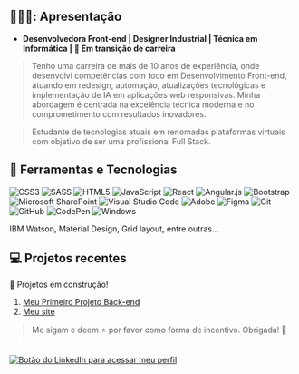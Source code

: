 ## 👩🏻‍💻: Apresentação 
- **Desenvolvedora Front-end | Designer Industrial | Técnica em Informática | 🚀 Em transição de carreira**
> Tenho uma carreira de mais de 10 anos de experiência, onde desenvolvi competências com foco em Desenvolvimento Front-end, atuando em redesign, automação, atualizações tecnológicas e implementação de IA em aplicações web responsivas. Minha abordagem é centrada na excelência técnica moderna e no comprometimento com resultados inovadores.

> Estudante de tecnologias atuais em renomadas plataformas virtuais com objetivo de ser uma profissional Full Stack.

## :brain: Ferramentas e Tecnologias
![CSS3](https://img.shields.io/badge/css3-%231572B6.svg?logo=css3&logoColor=white)
![SASS](https://img.shields.io/badge/SASS-hotpink.svg?logo=SASS&logoColor=white)
![HTML5](https://img.shields.io/badge/html5-%23E34F26.svg?logo=html5&logoColor=white)
![JavaScript](https://img.shields.io/badge/javascript-%23323330.svg?logo=javascript&logoColor=%23F7DF1E)
![React](https://img.shields.io/badge/react-%2320232a.svg?logo=react&logoColor=%2361DAFB)
![Angular.js](https://img.shields.io/badge/angular.js-%23E23237.svg?logo=angularjs&logoColor=white)
![Bootstrap](https://img.shields.io/badge/bootstrap-%23563D7C.svg?logo=bootstrap&logoColor=white)
![Microsoft SharePoint ](https://img.shields.io/badge/Microsoft_SharePoint-0078D4?logo=microsoft-sharepoint&logoColor=white)
![Visual Studio Code](https://img.shields.io/badge/Visual%20Studio%20Code-0078d7.svg?logo=visual-studio-code&logoColor=white)
![Adobe](https://img.shields.io/badge/adobe-%23FF0000.svg?logo=adobe&logoColor=white)
![Figma](https://img.shields.io/badge/figma-%23F24E1E.svg?logo=figma&logoColor=white)
![Git](https://img.shields.io/badge/git-%23F05033.svg?logo=git&logoColor=white)
![GitHub](https://img.shields.io/badge/github-%23121011.svg?logo=github&logoColor=white)
![CodePen](https://img.shields.io/badge/Codepen-000000?logo=codepen&logoColor=white)
![Windows](https://img.shields.io/badge/Windows-0078D6?logo=windows&logoColor=white)
<p>IBM Watson, Material Design, Grid layout, entre outras...</p>

## :computer: Projetos recentes
:construction: Projetos em construção!
1. [Meu Primeiro Projeto Back-end](https://github.com/hyngridg/meu-primeiro-proj-back.git)
2. [Meu site](https://github.com/hyngridg/meu-site.git)

> Me sigam e deem :star: por favor como forma de incentivo. Obrigada! :sparkling_heart:

## 

<div> 
  <a href="https://www.linkedin.com/in/hyngrid-soares" target="_blank"><img src="https://img.shields.io/badge/-LinkedIn-%230077B5?style=for-the-badge&logo=linkedin&logoColor=white" alt="Botão do LinkedIn para acessar meu perfil"></a> 
</div>
